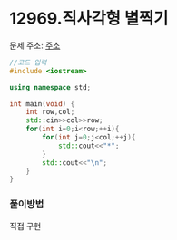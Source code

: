 # 12969.직사각형 별찍기

문제 주소: [주소](https://programmers.co.kr/learn/courses/30/lessons/12969)

```c++
//코드 입력
#include <iostream>

using namespace std;

int main(void) {
    int row,col;
    std::cin>>col>>row;
    for(int i=0;i<row;++i){
        for(int j=0;j<col;++j){
            std::cout<<"*";
        }
        std::cout<<"\n";
    }
}
```



### 풀이방법

직접 구현